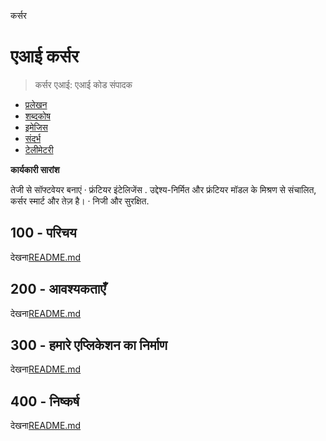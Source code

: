 कर्सर

# एआई कर्सर

> कर्सर एआई: एआई कोड संपादक

-   [प्रलेखन](./DOCUMENTATION.md)
-   [शब्दकोष](./GLOSSARY.md)
-   [इमेजिस](./IMAGES.md)
-   [संदर्भ](./REFERENCES.md)
-   [टेलीमेटरी](./TELEMETRY.md)

**कार्यकारी सारांश**

तेजी से सॉफ्टवेयर बनाएं 
· फ्रंटियर इंटेलिजेंस
. उद्देश्य-निर्मित और फ्रंटियर मॉडल के मिश्रण से संचालित, कर्सर स्मार्ट और तेज़ है। 
· निजी और सुरक्षित.

## 100 - परिचय

देखना[README.md](./100/README.md)

## 200 - आवश्यकताएँ

देखना[README.md](./200/README.md)

## 300 - हमारे एप्लिकेशन का निर्माण

देखना[README.md](./300/README.md)

## 400 - निष्कर्ष

देखना[README.md](./400/README.md)
